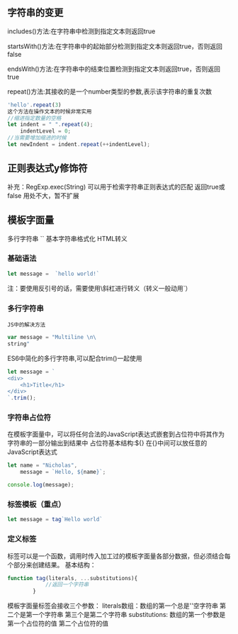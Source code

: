 ## 字符串的变更
includes()方法:在字符串中检测到指定文本则返回true

startsWith()方法:在字符串中的起始部分检测到指定文本则返回true，否则返回false

endsWith()方法:在字符串中的结束位置检测到指定文本则返回true，否则返回true

repeat()方法:其接收的是一个number类型的参数,表示该字符串的重复次数

```javascript
'hello'.repeat(3)
这个方法在操作文本的时候非常实用
//缩进指定数量的空格
let indent = " ".repeat(4);
	indentLevel = 0;
//当需要增加缩进的时候
let newIndent = indent.repeat(++indentLevel);
```


## 正则表达式y修饰符
补充：RegExp.exec(String)  可以用于检索字符串正则表达式的匹配 返回true或false
用处不大，暂不扩展

## 模板字面量
多行字符串   	``
基本字符串格式化
HTML转义

### 基础语法
```javascript
let message =  `hello world!`
```
注：要使用反引号的话，需要使用\斜杠进行转义（转义一般动用`）

### 多行字符串
	JS中的解决方法
```javascript
var message = "Multiline \n\ 
string"
```

ES6中简化的多行字符串,可以配合trim()一起使用
```javascript
let message = `
<div>
	<h1>Title</h1>
</div>
`.trim();
```


### 字符串占位符
在模板字面量中，可以将任何合法的JavaScript表达式嵌套到占位符中将其作为字符串的一部分输出到结果中
占位符基本结构:${}  在{}中间可以放任意的JavaScript表达式

```javascript
let name = "Nicholas",
	message = `Hello, ${name}`;

console.log(message);
```

### 标签模板（重点）
```javascript
let message = tag`Hello world`
```

### 定义标签
标签可以是一个函数，调用时传入加工过的模板字面量各部分数据，但必须结合每个部分来创建结果。
基本结构：
```javascript
function tag(literals, ...substitutions){
			//返回一个字符串	
		}
```	
模板字面量标签会接收三个参数：
literals数组：数组的第一个总是''空字符串	第二个是第一个字符串  第三个是第二个字符串
substitutions: 数组的第一个参数是第一个占位符的值  第二个占位符的值